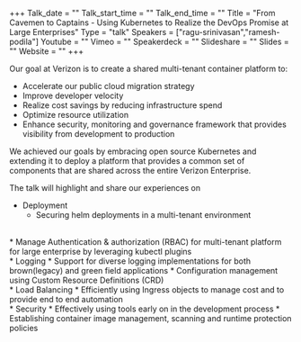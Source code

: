 +++
Talk_date = ""
Talk_start_time = ""
Talk_end_time = ""
Title = "From Cavemen to Captains - Using Kubernetes to Realize the DevOps Promise at Large Enterprises"
Type = "talk"
Speakers = ["ragu-srinivasan","ramesh-podila"]
Youtube = ""
Vimeo = ""
Speakerdeck = ""
Slideshare = ""
Slides = ""
Website = ""
+++

Our goal at Verizon is to create a shared multi-tenant container platform to:

* Accelerate our public cloud migration strategy
* Improve developer velocity
* Realize cost savings by reducing infrastructure spend
* Optimize resource utilization
* Enhance security, monitoring and governance framework that provides visibility from development to production

We achieved our goals by embracing open source Kubernetes and extending it to deploy a platform that provides a common set of components that are shared across the entire Verizon Enterprise.

The talk will highlight and share our experiences on

* Deployment
  * Securing helm deployments in a multi-tenant environment
<br>  
* Manage Authentication & authorization (RBAC) for multi-tenant platform for large enterprise by leveraging kubectl plugins
<br>  
* Logging
  * Support for diverse logging implementations for both brown(legacy) and green field applications
  * Configuration management using Custom Resource Definitions (CRD)
<br>  
* Load Balancing
  * Efficiently using Ingress objects to manage cost and to provide end to end automation
<br>  
* Security
  * Effectively using tools early on in the development process
  * Establishing container image management, scanning and runtime protection policies
